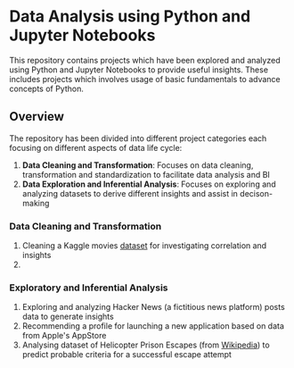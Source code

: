 # Data Analysis using Python and Jupyter Notebooks
This repository contains projects which have been explored and analyzed using Python and Jupyter Notebooks to provide useful insights. These includes projects which involves usage of basic fundamentals to advance concepts of Python.

## Overview
The repository has been divided into different project categories each focusing on different aspects of data life cycle:
1. **Data Cleaning and Transformation**: Focuses on data cleaning, transformation and standardization to facilitate data analysis and BI
2. **Data Exploration and Inferential Analysis**: Focuses on exploring and analyzing datasets to derive different insights and assist in decison-making

### Data Cleaning and Transformation
1. Cleaning a Kaggle movies [dataset](https://www.youtube.com/redirect?event=video_description&redir_token=QUFFLUhqbEMwaFVrTGIyUVo0dFhMY25HTnk3Vl9yTGF2UXxBQ3Jtc0trb3JleXBxTlkyX01adHE0RmhJNmVxVkdCWXFTOHhwMTM1Yy1oZnZkZmVVaFNnejFNSjRzenNiOF9FYUFLeEQtLV9XTnZKaWNPSDl5WGNZaGRYLW42blgzSE93SS12OTRDcEgyaUFWQXBDeHdTdXYyMA&q=https%3A%2F%2Fwww.kaggle.com%2Fdanielgrijalvas%2Fmovies&v=iPYVYBtUTyE) for investigating correlation and insights
2. 

### Exploratory and Inferential Analysis
1. Exploring and analyzing Hacker News (a fictitious news platform) posts data to generate insights
2. Recommending a profile for launching a new application based on data from Apple's AppStore
3. Analysing dataset of Helicopter Prison Escapes (from [Wikipedia](https://en.wikipedia.org/wiki/List_of_helicopter_prison_escapes#Actual_attempts)) to predict probable criteria for a successful escape attempt


